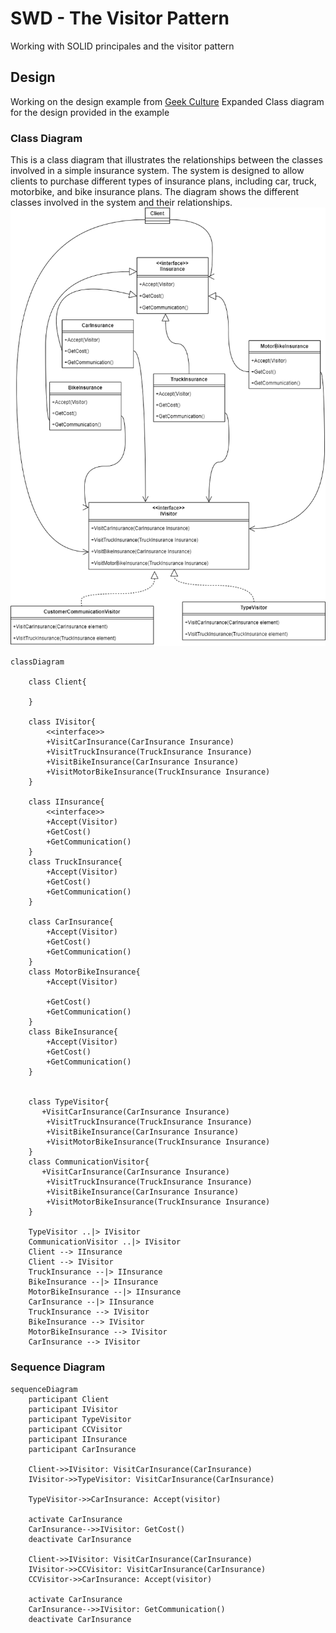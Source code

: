 # SWD - The Visitor Pattern 
Working with SOLID principales and the visitor pattern 

## Design 
Working on the design example from [Geek Culture](https://medium.com/geekculture/design-pattern-visitor-pattern-the-most-complicated-design-pattern-with-c-code-sample-f88b608ffb4a)
Expanded Class diagram for the design provided in the example
### Class Diagram
This is a class diagram that illustrates the relationships between the classes involved in a simple insurance system. The system is designed to allow clients to purchase different types of insurance plans, including car, truck, motorbike, and bike insurance plans. The diagram shows the different classes involved in the system and their relationships.
![Alt text](/Diagrams/CD_1.png)
```mermaid
classDiagram
    
    class Client{

    }
    
    class IVisitor{
        <<interface>>
        +VisitCarInsurance(CarInsurance Insurance)
        +VisitTruckInsurance(TruckInsurance Insurance)
        +VisitBikeInsurance(CarInsurance Insurance)
        +VisitMotorBikeInsurance(TruckInsurance Insurance)
    }
    
    class IInsurance{
        <<interface>>
        +Accept(Visitor)
        +GetCost()
        +GetCommunication()
    }
    class TruckInsurance{
        +Accept(Visitor)
        +GetCost()
        +GetCommunication()
    }
    
    class CarInsurance{
        +Accept(Visitor)
        +GetCost()
        +GetCommunication()
    }
    class MotorBikeInsurance{
        +Accept(Visitor)
        
        +GetCost()
        +GetCommunication()
    }
    class BikeInsurance{
        +Accept(Visitor)
        +GetCost()
        +GetCommunication()
    }

    
    class TypeVisitor{
       +VisitCarInsurance(CarInsurance Insurance)
        +VisitTruckInsurance(TruckInsurance Insurance)
        +VisitBikeInsurance(CarInsurance Insurance)
        +VisitMotorBikeInsurance(TruckInsurance Insurance)    
    }
    class CommunicationVisitor{
       +VisitCarInsurance(CarInsurance Insurance)
        +VisitTruckInsurance(TruckInsurance Insurance)
        +VisitBikeInsurance(CarInsurance Insurance)
        +VisitMotorBikeInsurance(TruckInsurance Insurance)
    } 

    TypeVisitor ..|> IVisitor
    CommunicationVisitor ..|> IVisitor
    Client --> IInsurance
    Client --> IVisitor
    TruckInsurance --|> IInsurance
    BikeInsurance --|> IInsurance
    MotorBikeInsurance --|> IInsurance
    CarInsurance --|> IInsurance
    TruckInsurance --> IVisitor
    BikeInsurance --> IVisitor
    MotorBikeInsurance --> IVisitor 
    CarInsurance --> IVisitor       
```





### Sequence Diagram
```mermaid
sequenceDiagram
    participant Client
    participant IVisitor
    participant TypeVisitor
    participant CCVisitor
    participant IInsurance
    participant CarInsurance
    
    Client->>IVisitor: VisitCarInsurance(CarInsurance)
    IVisitor->>TypeVisitor: VisitCarInsurance(CarInsurance)
    
    TypeVisitor->>CarInsurance: Accept(visitor)    
    
    activate CarInsurance
    CarInsurance-->>IVisitor: GetCost()
    deactivate CarInsurance

    Client->>IVisitor: VisitCarInsurance(CarInsurance)
    IVisitor->>CCVisitor: VisitCarInsurance(CarInsurance)
    CCVisitor->>CarInsurance: Accept(visitor) 

    activate CarInsurance
    CarInsurance-->>IVisitor: GetCommunication()
    deactivate CarInsurance
```

    
